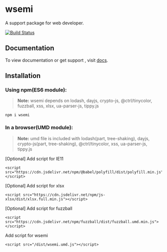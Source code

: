 # wsemi
A support package for web developer.

[![Build Status](https://travis-ci.org/yuda-lyu/wsemi.svg?branch=master)](https://travis-ci.org/yuda-lyu/wsemi)

## Documentation
To view documentation or get support , visit [docs](https://yuda-lyu.github.io/wsemi/wsemi.html).

## Installation
### Using npm(ES6 module):
> **Note:** wsemi depends on lodash, dayjs, crypto-js, @ctrl/tinycolor, fuzzball, xss, xlsx, ua-parser-js, tippy.js

```alias
npm i wsemi
```

### In a browser(UMD module):
> **Note:** umd file is included with lodash(part, tree-shaking), dayjs, crypto-js(part, tree-shaking), @ctrl/tinycolor, xss, ua-parser-js, tippy.js

[Optional] Add script for IE11
```alias
<script src="https://cdn.jsdelivr.net/npm/@babel/polyfill/dist/polyfill.min.js"></script>
```
[Optional] Add script for xlsx
```alias
<script src="https://cdn.jsdelivr.net/npm/js-xlsx/dist/xlsx.full.min.js"></script>
```
[Optional] Add script for fuzzball
```alias
<script src="https://cdn.jsdelivr.net/npm/fuzzball/dist/fuzzball.umd.min.js"></script>
```
Add script for wsemi
```alias
<script src="/dist/wsemi.umd.js"></script>
```
